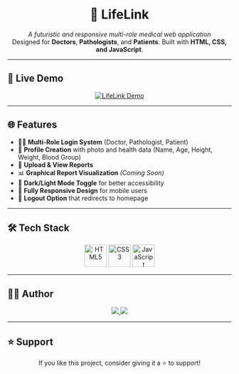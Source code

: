 <h1 align="center">💊 LifeLink</h1>

<p align="center">
  <i>A futuristic and responsive multi-role medical web application</i>  
  <br>
  Designed for <b>Doctors</b>, <b>Pathologists</b>, and <b>Patients</b>.  
  Built with <b>HTML, CSS, and JavaScript</b>.
</p>

---

## 🚀 Live Demo  

<p align="center">
  <a href="https://chandansaha2005.github.io/LifeLink/" target="_blank">
    <img src="https://img.shields.io/badge/LifeLink%20WebApp-Click%20Here-00C853?style=for-the-badge&logo=google-chrome&logoColor=white" alt="LifeLink Demo"/>
  </a>
</p>

---

## 🌐 Features  

- 👨‍⚕ **Multi-Role Login System** (Doctor, Pathologist, Patient)  
- 📸 **Profile Creation** with photo and health data (Name, Age, Height, Weight, Blood Group)  
- 📁 **Upload & View Reports**  
- 📊 **Graphical Report Visualization** *(Coming Soon)*  
- 🌙 **Dark/Light Mode Toggle** for better accessibility  
- 📱 **Fully Responsive Design** for mobile users  
- 🚪 **Logout Option** that redirects to homepage  

---

## 🛠️ Tech Stack  

<p align="center">
  <img src="https://cdn.jsdelivr.net/gh/devicons/devicon/icons/html5/html5-original.svg" alt="HTML5" width="50" height="50"/>
  <img src="https://cdn.jsdelivr.net/gh/devicons/devicon/icons/css3/css3-original.svg" alt="CSS3" width="50" height="50"/>
  <img src="https://cdn.jsdelivr.net/gh/devicons/devicon/icons/javascript/javascript-original.svg" alt="JavaScript" width="50" height="50"/>
</p>

---

## 👨‍💻 Author  

<p align="center">
  <a href="https://www.linkedin.com/in/chandan-saha" target="_blank">
    <img src="https://img.shields.io/badge/-Chandan%20Saha-0077B5?style=for-the-badge&logo=linkedin&logoColor=white" />
  </a>
  <a href="https://github.com/cksdev" target="_blank">
    <img src="https://img.shields.io/badge/-cksdev-181717?style=for-the-badge&logo=github&logoColor=white" />
  </a>
</p>

---

## ⭐ Support  

<p align="center">  
If you like this project, consider giving it a ⭐ to support!  
</p>
